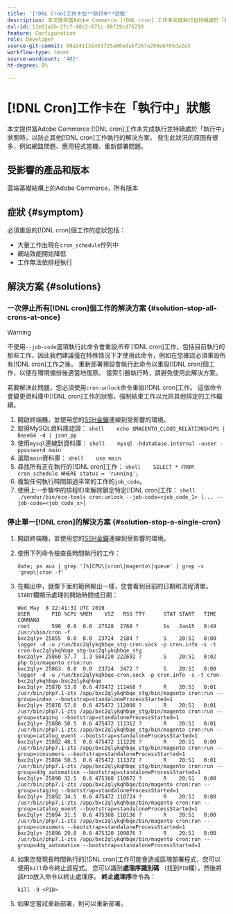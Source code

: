 ```yaml
---
title: '[!DNL Cron]工作卡在**執行中**狀態'
description: 本文提供當Adobe Commerce [!DNL cron] 工作未完成執行且持續處於「執行中」狀態時，以防止其他 [!DNL cron] 工作執行的解決方案。 發生此狀況的原因有很多，例如網路問題、應用程式當機、重新部署問題。
exl-id: 11e01a2b-2fcf-48c2-871c-08f29cd76250
feature: Configuration
role: Developer
source-git-commit: 08a241131453725a86eda5f267a209e6705da2e3
workflow-type: tm+mt
source-wordcount: '402'
ht-degree: 0%

---
```


# [!DNL Cron]工作卡在「執行中」狀態

本文提供當Adobe Commerce [!DNL cron]工作未完成執行並持續處於「執行中」狀態時，以防止其他[!DNL cron]工作執行的解決方案。 發生此狀況的原因有很多，例如網路問題、應用程式當機、重新部署問題。

## 受影響的產品和版本

雲端基礎結構上的Adobe Commerce，所有版本

## 症狀 {#symptom}

必須重設的[!DNL cron]個工作的症狀包括：

* 大量工作出現在`cron_schedule`佇列中
* 網站效能開始降低
* 工作無法依排程執行

## 解決方案 {#solutions}

### 一次停止所有[!DNL cron]個工作的解決方案 {#solution-stop-all-crons-at-once}

>[!WARNING]
>
>不使用`--job-code`選項執行此命令會重設&#x200B;*所有* [!DNL cron]工作，包括目前執行的那些工作，因此我們建議僅在特殊情況下才使用此命令，例如在您確認必須重設所有[!DNL cron]工作之後。 重新部署預設會執行此命令以重設[!DNL cron]個工作，以便在環境備份後適當地復原。 當索引器執行時，請避免使用此解決方案。

若要解決此問題，您必須使用`cron:unlock`命令重設[!DNL cron]工作。 這個命令會變更資料庫中[!DNL cron]工作的狀態，強制結束工作以允許其他排定的工作繼續。

1. 開啟終端機，並使用您的[SSH金鑰](https://experienceleague.adobe.com/en/docs/commerce-cloud-service/user-guide/develop/secure-connections)連線到受影響的環境。
1. 取得MySQL資料庫認證：    ```shell    echo $MAGENTO_CLOUD_RELATIONSHIPS | base64 -d | json_pp    ```
1. 使用`mysql`連線到資料庫：    ```shell    mysql -hdatabase.internal -uuser -ppassword main    ```
1. 選取`main`資料庫：    ```shell    use main    ```
1. 尋找所有正在執行的[!DNL cron]工作：    ```shell    SELECT * FROM cron_schedule WHERE status = 'running';    ```
1. 複製任何執行時間超過平常的工作的`job_code`。
1. 使用上一步驟中的排程ID來解除鎖定特定[!DNL cron]工作：    ```shell    ./vendor/bin/ece-tools cron:unlock --job-code=<job_code_1> [... --job-code=<job_code_x>]    ```

### 停止單一[!DNL cron]的解決方案 {#solution-stop-a-single-cron}

1. 開啟終端機，並使用您的[SSH金鑰](https://experienceleague.adobe.com/en/docs/commerce-cloud-service/user-guide/develop/secure-connections)連線到受影響的環境。
1. 使用下列命令檢查長時間執行的工作：

   ```date; ps aux | grep '[%]CPU\|cron\|magento\|queue' | grep -v 'grep\|cron -f'```

1. 在輸出中，就像下面的範例輸出一樣，您會看到目前的日期和流程清單。 `START`欄顯示處理的開始時間或日期：

   ```
   Wed May  8 22:41:31 UTC 2019
   USER       PID %CPU %MEM    VSZ   RSS TTY      STAT START   TIME COMMAND
   root       590  0.0  0.0  27528  2768 ?        Ss   Jan15   0:49 /usr/sbin/cron -f
   bxc2qly+ 25855  0.0  0.0  23724  2184 ?        S    20:51   0:00 logger -d -u /run/bxc2qlykqhbqe_stg-cron.sock -p cron.info -s -t cron-bxc2qlykqhbqe_stg-bxc2qlykqhbqe_stg
   bxc2qly+ 25860 57.7  1.3 584220 222692 ?       S    20:51   0:02 php bin/magento cron:run
   bxc2qly+ 25863  0.0  0.0  23724  2472 ?        S    20:51   0:00 logger -d -u /run/bxc2qlykqhbqe-cron.sock -p cron.info -s -t cron-bxc2qlykqhbqe-bxc2qlykqhbqe
   bxc2qly+ 25876 53.0  0.6 475472 111468 ?       R    20:51   0:01 /usr/bin/php7.1-zts /app/bxc2qlykqhbqe_stg/bin/magento cron:run --group=index --bootstrap=standaloneProcessStarted=1
   bxc2qly+ 25878 57.0  0.6 475472 112080 ?       R    20:51   0:01 /usr/bin/php7.1-zts /app/bxc2qlykqhbqe_stg/bin/magento cron:run --group=staging --bootstrap=standaloneProcessStarted=1
   bxc2qly+ 25880 50.5  0.6 475472 111312 ?       R    20:51   0:01 /usr/bin/php7.1-zts /app/bxc2qlykqhbqe_stg/bin/magento cron:run --group=catalog_event --bootstrap=standaloneProcessStarted=1
   bxc2qly+ 25882 48.5  0.6 475472 111220 ?       R    20:51   0:00 /usr/bin/php7.1-zts /app/bxc2qlykqhbqe_stg/bin/magento cron:run --group=consumers --bootstrap=standaloneProcessStarted=1
   bxc2qly+ 25884 50.5  0.6 475472 111372 ?       R    20:51   0:01 /usr/bin/php7.1-zts /app/bxc2qlykqhbqe_stg/bin/magento cron:run --group=ddg_automation --bootstrap=standaloneProcessStarted=1
   bxc2qly+ 25890 32.5  0.6 475368 110672 ?       R    20:51   0:00 /usr/bin/php7.1-zts /app/bxc2qlykqhbqe/bin/magento cron:run --group=staging --bootstrap=standaloneProcessStarted=1
   bxc2qly+ 25892 34.5  0.6 475472 110724 ?       R    20:51   0:00 /usr/bin/php7.1-zts /app/bxc2qlykqhbqe/bin/magento cron:run --group=catalog_event --bootstrap=standaloneProcessStarted=1
   bxc2qly+ 25894 31.5  0.6 475368 110136 ?       R    20:51   0:00 /usr/bin/php7.1-zts /app/bxc2qlykqhbqe/bin/magento cron:run --group=consumers --bootstrap=standaloneProcessStarted=1
   bxc2qly+ 25896 29.0  0.6 475320 109876 ?       R    20:51   0:00 /usr/bin/php7.1-zts /app/bxc2qlykqhbqe/bin/magento cron:run --group=ddg_automation --bootstrap=standaloneProcessStarted=1
   ```

1. 如果您發現長時間執行的[!DNL cron]工作可能會造成區塊部署程式，您可以使用`kill`命令終止該程式。 您可以識別&#x200B;**處理序識別碼** （找到`PID`欄），然後將該`PID`放入命令以終止處理序。
**終止處理序**&#x200B;命令為：

   ```kill -9 <PID>```

1. 如果您嘗試重新部署，則可以重新部署。
